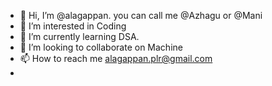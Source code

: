 - 👋 Hi, I’m @alagappan. you can call me @Azhagu or @Mani
- 👀 I’m interested in Coding
- 🌱 I’m currently learning DSA.
- 💞️ I’m looking to collaborate on Machine
- 📫 How to reach me alagappan.plr@gmail.com
- 

<!---
alagu-p/alagu-p is a ✨ special ✨ repository because its `README.md` (this file) appears on your GitHub profile.
You can click the Preview link to take a look at your changes.
--->
